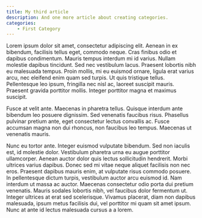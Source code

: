```yaml
---
title: My third article
description: And one more article about creating categories.
categories: 
    - First Category
---
```


Lorem ipsum dolor sit amet, consectetur adipiscing elit. Aenean in ex bibendum, facilisis tellus eget, commodo neque. Cras finibus odio et dapibus condimentum. Mauris tempus interdum mi id varius. Nullam molestie dapibus tincidunt. Sed nec vestibulum lacus. Praesent lobortis nibh eu malesuada tempus. Proin mollis, mi eu euismod ornare, ligula erat varius arcu, nec eleifend enim quam sed turpis. Ut quis tristique tellus. Pellentesque leo ipsum, fringilla nec nisl ac, laoreet suscipit mauris. Praesent gravida porttitor mollis. Integer porttitor magna et maximus suscipit.

Fusce at velit ante. Maecenas in pharetra tellus. Quisque interdum ante bibendum leo posuere dignissim. Sed venenatis faucibus risus. Phasellus pulvinar pretium ante, eget consectetur lectus convallis ac. Fusce accumsan magna non dui rhoncus, non faucibus leo tempus. Maecenas ut venenatis mauris.

Nunc eu tortor ante. Integer euismod vulputate bibendum. Sed non iaculis est, id molestie dolor. Vestibulum pharetra urna eu augue porttitor ullamcorper. Aenean auctor dolor quis lectus sollicitudin hendrerit. Morbi ultrices varius dapibus. Donec sed mi vitae neque aliquet facilisis non nec eros. Praesent dapibus mauris enim, at vulputate risus commodo posuere. In pellentesque dictum turpis, vestibulum auctor arcu euismod id. Nam interdum ut massa ac auctor. Maecenas consectetur odio porta dui pretium venenatis. Mauris sodales lobortis nibh, vel faucibus dolor fermentum ut. Integer ultrices at erat sed scelerisque. Vivamus placerat, diam non dapibus malesuada, ipsum metus facilisis dui, vel porttitor mi quam sit amet ipsum. Nunc at ante id lectus malesuada cursus a a lorem.